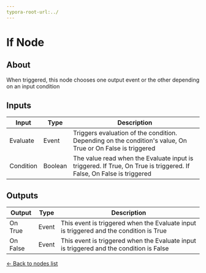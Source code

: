 ```yaml
---
typora-root-url:../
---
```


# If Node

## About

When triggered, this node chooses one output event or the other depending on an input condition

## Inputs
Input | Type | Description
------------ | ------|-------
Evaluate | Event | Triggers evaluation of the condition. Depending on the condition's value, On True or On False is triggered
Condition | Boolean| The value read when the Evaluate input is triggered. If True, On True is triggered. If False, On False is triggered

## Outputs
Output | Type| Description
------------ | -------|------
On True | Event | This event is triggered when the Evaluate input is triggered and the condition is True
On False | Event | This event is triggered when the Evaluate input is triggered and the condition is False

[<- Back to nodes list](Nodes)
